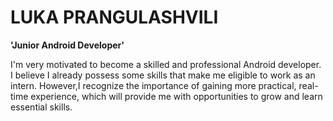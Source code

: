 # LUKA PRANGULASHVILI

**'Junior Android Developer'**

I'm very motivated to become a skilled and
professional Android developer. I believe I already
possess some skills that make me eligible to work
as an intern. However,I recognize the importance
of gaining more practical, real-time experience,
which will provide me with opportunities to grow
and learn essential skills.


<!--
**Prangula/Prangula** is a ✨ _special_ ✨ repository because its `README.md` (this file) appears on your GitHub profile.

Here are some ideas to get you started:

- 🔭 I’m currently working on ...
- 🌱 I’m currently learning ...
- 👯 I’m looking to collaborate on ...
- 🤔 I’m looking for help with ...
- 💬 Ask me about ...
- 📫 How to reach me: ...
- 😄 Pronouns: ...
- ⚡ Fun fact: ...
-->
